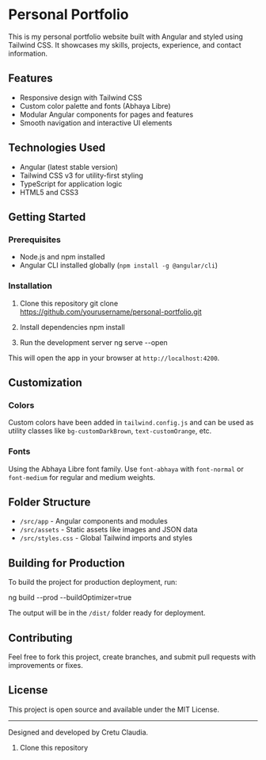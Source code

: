 # Personal Portfolio

This is my personal portfolio website built with Angular and styled using Tailwind CSS. It showcases my skills, projects, experience, and contact information.

## Features

- Responsive design with Tailwind CSS
- Custom color palette and fonts (Abhaya Libre)
- Modular Angular components for pages and features
- Smooth navigation and interactive UI elements

## Technologies Used

- Angular (latest stable version)
- Tailwind CSS v3 for utility-first styling
- TypeScript for application logic
- HTML5 and CSS3

## Getting Started

### Prerequisites

- Node.js and npm installed
- Angular CLI installed globally (`npm install -g @angular/cli`)

### Installation
1. Clone this repository
git clone https://github.com/yourusername/personal-portfolio.git

2. Install dependencies
npm install

3. Run the development server
ng serve --open

This will open the app in your browser at `http://localhost:4200`.

## Customization

### Colors

Custom colors have been added in `tailwind.config.js` and can be used as utility classes like `bg-customDarkBrown`, `text-customOrange`, etc.

### Fonts

Using the Abhaya Libre font family. Use `font-abhaya` with `font-normal` or `font-medium` for regular and medium weights.

## Folder Structure

- `/src/app` - Angular components and modules
- `/src/assets` - Static assets like images and JSON data
- `/src/styles.css` - Global Tailwind imports and styles

## Building for Production

To build the project for production deployment, run:

ng build --prod --buildOptimizer=true

The output will be in the `/dist/` folder ready for deployment.

## Contributing

Feel free to fork this project, create branches, and submit pull requests with improvements or fixes.

## License

This project is open source and available under the MIT License.

---

Designed and developed by Cretu Claudia.


1. Clone this repository
